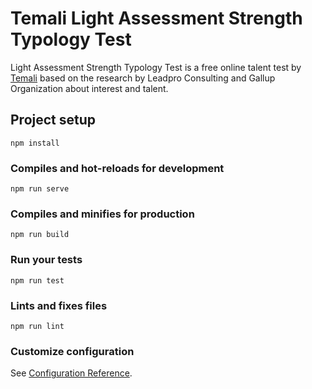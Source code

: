# Temali Light Assessment Strength Typology Test

Light Assessment Strength Typology Test is a free online talent test by [Temali](https://linktr.ee/temali.media) based on the research by Leadpro Consulting and Gallup Organization about interest and talent. 

## Project setup
```
npm install
```

### Compiles and hot-reloads for development
```
npm run serve
```

### Compiles and minifies for production
```
npm run build
```

### Run your tests
```
npm run test
```

### Lints and fixes files
```
npm run lint
```

### Customize configuration
See [Configuration Reference](https://cli.vuejs.org/config/).
